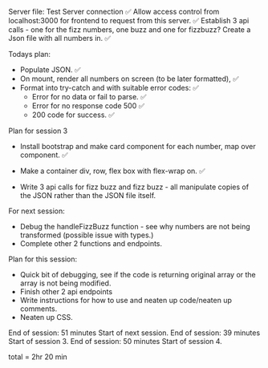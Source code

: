 
Server file:
Test Server connection ✅
Allow access control from localhost:3000 for frontend to request from this server. ✅
Establish 3 api calls - one for the fizz numbers, one buzz and one for fizzbuzz?
Create a Json file with all numbers in. ✅


Todays plan:  
- Populate JSON. ✅
- On mount, render all numbers on screen (to be later formatted), ✅
- Format into try-catch and with suitable error codes: ✅
  - Error for no data or fail to parse. ✅
  - Error for no response code 500 ✅
  - 200 code for success. ✅



Plan for session 3
- Install bootstrap and make card component for each number, map over component. ✅
- Make a container div, row, flex box with flex-wrap on. ✅

- Write 3 api calls for fizz buzz and fizz buzz - all manipulate copies of the JSON rather than the JSON file itself. 



For next session:
 - Debug the handleFizzBuzz function - see why numbers are not being transformed (possible issue with types.)
 - Complete other 2 functions and endpoints.

 Plan for this session:
- Quick bit of debugging, see if the code is returning original array or the array is not being modified.
- Finish other 2 api endpoints
- Write instructions for how to use and neaten up code/neaten up comments.
- Neaten up CSS.



End of session: 51 minutes
Start of next session.
End of session: 39 minutes
Start of session 3.
End of session: 50 minutes
Start of session 4.



total = 2hr 20 min